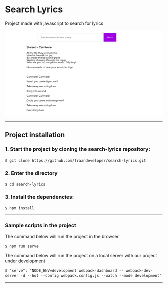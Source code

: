 # Search Lyrics

Project made with javascript to search for lyrics

![](https://github.com/fraandeveloper/search-lyrics/blob/master/src/assets/images/Application.png?raw=true)

---

## Project installation

### 1. Start the project by cloning the search-lyrics repository:
`$ git clone https://github.com/fraandeveloper/search-lyrics.git`

### 2. Enter the directory

`$ cd search-lyrics`

### 3. Install the dependencies:
`$ npm install`

---

### Sample scripts in the project

The command below will run the project in the browser

```
$ npm run serve
```

The command below will run the project on a local server with our project under development

```
$ "serve": "NODE_ENV=development webpack-dashboard -- webpack-dev-server -d --hot --config webpack.config.js --watch --mode development"
```

---
